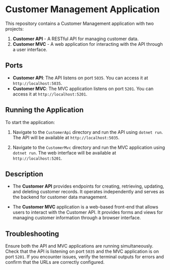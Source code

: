 # Customer Management Application

This repository contains a Customer Management application with two projects:

1. **Customer API** - A RESTful API for managing customer data.
2. **Customer MVC** - A web application for interacting with the API through a user interface.

## Ports

- **Customer API**: The API listens on port `5035`. You can access it at `http://localhost:5035`.
- **Customer MVC**: The MVC application listens on port `5201`. You can access it at `http://localhost:5201`.

## Running the Application

To start the application:

1. Navigate to the `CustomerApi` directory and run the API using `dotnet run`. The API will be available at `http://localhost:5035`.

2. Navigate to the `CustomerMvc` directory and run the MVC application using `dotnet run`. The web interface will be available at `http://localhost:5201`.

## Description

- The **Customer API** provides endpoints for creating, retrieving, updating, and deleting customer records. It operates independently and serves as the backend for customer data management.

- The **Customer MVC** application is a web-based front-end that allows users to interact with the Customer API. It provides forms and views for managing customer information through a browser interface.

## Troubleshooting

Ensure both the API and MVC applications are running simultaneously. Check that the API is listening on port `5035` and the MVC application is on port `5201`. If you encounter issues, verify the terminal outputs for errors and confirm that the URLs are correctly configured.


